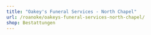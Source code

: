 ```yaml
---
title: "Oakey's Funeral Services - North Chapel"
url: /roanoke/oakeys-funeral-services-north-chapel/
shop: Bestattungen
---
```

